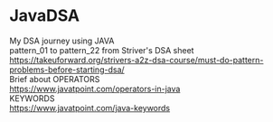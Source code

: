 # JavaDSA
 My DSA journey using JAVA
<br>
pattern_01 to pattern_22 from Striver's DSA sheet
<br>
https://takeuforward.org/strivers-a2z-dsa-course/must-do-pattern-problems-before-starting-dsa/
<br>
Brief about OPERATORS
<br>
https://www.javatpoint.com/operators-in-java
<br>
KEYWORDS
<br>
https://www.javatpoint.com/java-keywords
